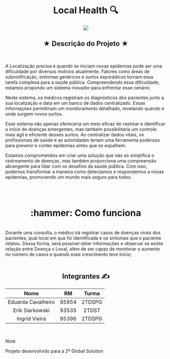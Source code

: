 
<h1 align="center">Local Health 🔍</h1>

<p align="center">
<img loading="lazy" src="https://img.shields.io/badge/status%3A-conclu%C3%ADdo-green"/>
</p>

<h2 align="center">★ Descrição do Projeto ★</h2>
<br>

<p> A Localização precisa e quando se iniciam novas epidemias pode ser uma dificuldade por diversos motivos atualmente. Fatores como áreas de subnotificação, sintomas genéricos e surtos esporádicos tornam essa tarefa complexa para a saúde pública. Compreendendo essa dificuldade, estamos propondo um sistema inovador para enfrentar esse cenário. </p>
<p> Neste sistema, os médicos registram os diagnósticos dos pacientes junto a sua localização e data em um banco de dados centralizado. Essas informações permitiriam um monitoramento detalhado, revelando quando e onde surgem novos surtos.</p>
<p> Esse sistema não apenas ofereceria um meio eficaz de rastrear e identificar o início de doenças emergentes, mas também possibilitaria um controle mais ágil e eficiente desses surtos. Ao centralizar dados vitais, os profissionais de saúde e as autoridades teriam uma ferramenta poderosa para prevenir e conter epidemias antes que se espalhem.</p>
<p> Estamos comprometidos em criar uma solução que não só simplifica o rastreamento de doenças, mas também proporciona uma compreensão abrangente para lidar com os desafios da saúde pública. Com isso, podemos transformar a maneira como detectamos e respondemos a novas epidemias, promovendo um mundo mais seguro para todos.</p>
<br>
<br>

 <h1 align="center">:hammer: Como funciona</h1>

<br>
 Durante uma consulta, o médico irá registrar casos de doenças 
virais dos pacientes, qual local em que foi identificada e os sintomas que o paciente relatou. Dessa 
forma, será possível obter informações e observar se existe relação entre 
Doença x Local, além de ser capaz de monitorar o aumento no número de casos e quando esse crescimento teve início;
<br>
<br>


<h2 align="center"> Integrantes ✍️</h2>



|       Nome         |   RM   |  Turma  |
|:------------------:|:------:|:-------:|
| Eduarda Cavalheiro | 95854  | 2TDSPG  |
| Erik Siarkowski    | 93535  | 2TDST   |
| Ingrid Vieira      | 95396  | 2TDSPG  |



<br>



> [!NOTE]
> Projeto desenvolvido para a 2ª Global Solution